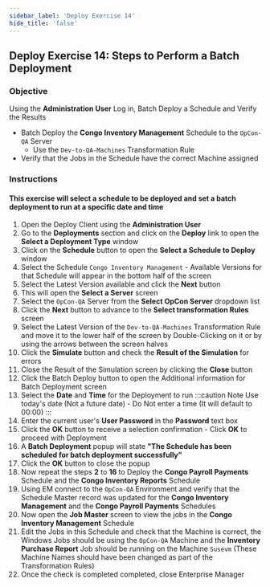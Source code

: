 ```yaml
---
sidebar_label: 'Deploy Exercise 14'
hide_title: 'false'
---
```


## Deploy Exercise 14: Steps to Perform a Batch Deployment

### Objective

Using the **Administration User** Log in, Batch Deploy a Schedule and Verify the Results

* Batch Deploy the **Congo Inventory Management** Schedule to the ```OpCon-QA``` Server
  * Use the ```Dev-to-QA-Machines``` Transformation Rule
* Verify that the Jobs in the Schedule have the correct Machine assigned

### Instructions

#### This exercise will select a schedule to be deployed and set a batch deployment to run at a specific date and time

1.	Open the Deploy Client using the **Administration User**
2.	Go to the **Deployments** section and click on the **Deploy** link to open the **Select a Deployment Type** window
3.	Click on the **Schedule** button to open the **Select a Schedule to Deploy** window
4.	Select the Schedule ```Congo Inventory Management``` - Available Versions for that Schedule will appear in the bottom half of the screen
5.	Select the Latest Version available and click the **Next** button
6.	This will open the **Select a Server** screen
7.	Select the ```OpCon-QA``` Server from the **Select OpCon Server** dropdown list
8.	Click the **Next** button to advance to the **Select transformation Rules** screen
9.	Select the Latest Version of the ```Dev-to-QA-Machines``` Transformation Rule and move it to the lower half of the screen by Double-Clicking on it or by using the arrows between the screen halves
10.	Click the **Simulate** button and check the **Result of the Simulation** for errors
11.	Close the Result of the Simulation screen by clicking the **Close** button
12.	Click the Batch Deploy button to open the Additional information for Batch Deployment screen
13.	Select the **Date** and **Time** for the Deployment to run
:::caution Note
Use today's date (Not a future date) - Do Not enter a time (It will default to 00:00)
:::
14.	Enter the current user's **User Password** in the **Password** text box 
15.	Click the **OK** button to receive a selection confirmation - Click **OK** to proceed with Deployment
16.	A **Batch Deployment** popup will state **"The Schedule has been scheduled for batch deployment successfully”**  
17. Click the **OK** button to close the popup 
18.	Now repeat the steps **2** to **16** to Deploy the **Congo Payroll Payments** Schedule and the **Congo Inventory Reports** Schedule
19.	Using EM connect to the ```OpCon-QA``` Environment and verify that the Schedule Master record was updated for the **Congo Inventory Management** and the **Congo Payroll Payments** Schedules
20.	Now open the **Job Master** screen to view the jobs in the **Congo Inventory Management** Schedule 
21. Edit the Jobs in this Schedule and check that the Machine is correct, the Windows Jobs should be using the ```OpCon-QA``` Machine and the **Inventory Purchase Report** Job should be running on the Machine ```Susevm``` (These Machine Names should have been changed as part of the Transformation Rules)
22.	Once the check is completed completed, close Enterprise Manager
